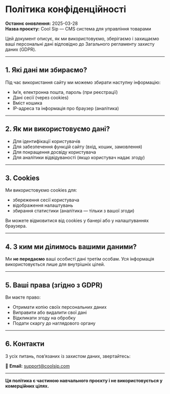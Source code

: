 # Політика конфіденційності

**Останнє оновлення:** 2025-03-28  
**Назва проєкту:** Cool Sip — CMS система для управління товарами

Цей документ описує, як ми використовуємо, зберігаємо і захищаємо ваші персональні дані відповідно до Загального регламенту захисту даних (GDPR).

---

## 1. Які дані ми збираємо?

Під час використання сайту ми можемо збирати наступну інформацію:

- Ім’я, електронна пошта, пароль (при реєстрації)
- Дані сесії (через cookies)
- Вміст кошика
- IP-адреса та інформація про браузер (аналітика)

---

## 2. Як ми використовуємо дані?

- Для ідентифікації користувачів
- Для забезпечення функцій сайту (вхід, кошик, замовлення)
- Для покращення досвіду користувача
- Для аналітики відвідуваності (якщо користувач надає згоду)

---

## 3. Cookies

Ми використовуємо cookies для:

- збереження сесії користувача
- відображення налаштувань
- збирання статистики (аналітика — тільки з вашої згоди)

Ви можете відмовитися від cookies у банері або у налаштуваннях браузера.

---

## 4. З ким ми ділимось вашими даними?

Ми **не передаємо** ваші особисті дані третім особам. Уся інформація використовується лише для внутрішніх цілей.

---

## 5. Ваші права (згідно з GDPR)

Ви маєте право:

- Отримати копію своїх персональних даних
- Виправити або видалити свої дані
- Відкликати згоду на обробку
- Подати скаргу до наглядового органу

---

## 6. Контакти

З усіх питань, пов’язаних із захистом даних, звертайтесь:

📧 **Email:** support@coolsip.com

---

**Ця політика є частиною навчального проєкту і не використовується у комерційних цілях.**
